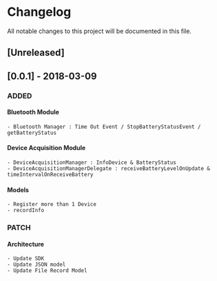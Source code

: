 # Changelog
All notable changes to this project will be documented in this file.

## [Unreleased]

## [0.0.1] - 2018-03-09
### ADDED
  #### Bluetooth Module
    - Bluetooth Manager : Time Out Event / StopBatteryStatusEvent / getBatteryStatus

  #### Device Acquisition Module
    - DeviceAcquisitionManager : InfoDevice & BatteryStatus
    - DeviceAcquisitionManagerDelegate : receiveBatteryLevelOnUpdate & timeIntervalOnReceiveBattery

  #### Models 
    - Register more than 1 Device
    - recordInfo

### PATCH
  
  #### Architecture
    - Update SDK
    - Update JSON model
    - Update File Record Model
